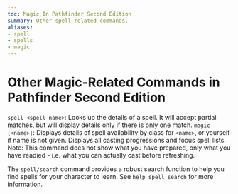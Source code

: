 ```yaml
---
toc: Magic In Pathfinder Second Edition
summary: Other spell-related commands.
aliases:
- spell
- spells
- magic
---
```


# Other Magic-Related Commands in Pathfinder Second Edition

`spell <spell name>`: Looks up the details of a spell. It will accept partial matches, but will display details only if there is only one match. 
`magic [<name>]`: Displays details of spell availability by class for `<name>`, or yourself if name is not given. Displays all casting progressions and focus spell lists. Note: This command does not show what you have prepared, only what you have readied - i.e. what you can actually cast before refreshing. 

The `spell/search` command provides a robust search function to help you find spells for your character to learn. See `help spell search` for more information.
